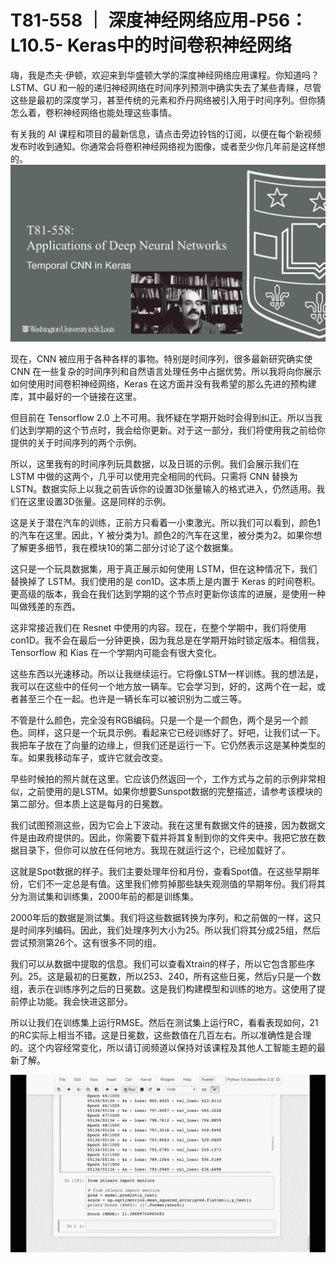 # T81-558 ｜ 深度神经网络应用-P56：L10.5- Keras中的时间卷积神经网络 

嗨，我是杰夫·伊顿，欢迎来到华盛顿大学的深度神经网络应用课程。你知道吗？ LSTM、GU 和一般的递归神经网络在时间序列预测中确实失去了某些青睐，尽管这些是最初的深度学习，甚至传统的元素和乔丹网络被引入用于时间序列。但你猜怎么着，卷积神经网络也能处理这些事情。

有关我的 AI 课程和项目的最新信息，请点击旁边铃铛的订阅，以便在每个新视频发布时收到通知。你通常会将卷积神经网络视为图像，或者至少你几年前是这样想的。![](img/00724811073eaf12285e83eecc6afed0_1.png)

现在，CNN 被应用于各种各样的事物。特别是时间序列，很多最新研究确实使 CNN 在一些复杂的时间序列和自然语言处理任务中占据优势。所以我将向你展示如何使用时间卷积神经网络，Keras 在这方面并没有我希望的那么先进的预构建库，其中最好的一个链接在这里。

但目前在 Tensorflow 2.0 上不可用。我怀疑在学期开始时会得到纠正。所以当我们达到学期的这个节点时，我会给你更新。对于这一部分，我们将使用我之前给你提供的关于时间序列的两个示例。

所以，这里我有的时间序列玩具数据，以及日斑的示例。我们会展示我们在 LSTM 中做的这两个，几乎可以使用完全相同的代码。只需将 CNN 替换为 LSTN。数据实际上以我之前告诉你的设置3D张量输入的格式进入，仍然适用。我们在这里设置3D张量。这是同样的示例。

这是关于潜在汽车的训练，正前方只看着一小束激光。所以我们可以看到，颜色1的汽车在这里。因此，Y 被分类为1。颜色2的汽车在这里，被分类为2。如果你想了解更多细节，我在模块10的第二部分讨论了这个数据集。

这只是一个玩具数据集，用于真正展示如何使用 LSTM，但在这种情况下，我们替换掉了 LSTM。我们使用的是 con1D。这本质上是内置于 Keras 的时间卷积。更高级的版本，我会在我们达到学期的这个节点时更新你该库的进展，是使用一种叫做残差的东西。

这非常接近我们在 Resnet 中使用的内容。现在，在整个学期中，我们将使用 con1D。我不会在最后一分钟更换，因为我总是在学期开始时锁定版本。相信我，Tensorflow 和 Kias 在一个学期内可能会有很大变化。

这些东西以光速移动。所以让我继续运行。它将像LSTM一样训练。我的想法是，我可以在这些中的任何一个地方放一辆车。它会学习到，好的，这两个在一起，或者甚至三个在一起。也许是一辆长车可以被识别为二或三等。

不管是什么颜色，完全没有RGB编码。只是一个是一个颜色，两个是另一个颜色。同样，这只是一个玩具示例。看起来它已经训练好了。好吧，让我们试一下。我把车子放在了向量的边缘上，但我们还是运行一下。它仍然表示这是某种类型的车。如果我移动车子，或许它就会改变。

早些时候拍的照片就在这里。它应该仍然返回一个，工作方式与之前的示例非常相似，之前使用的是LSTM。如果你想要Sunspot数据的完整描述，请参考该模块的第二部分。但本质上这是每月的日冕数。

我们试图预测这些，因为它会上下波动。我在这里有数据文件的链接，因为数据文件是由政府提供的。因此，你需要下载并将其复制到你的文件夹中。我把它放在数据目录下，但你可以放在任何地方。我现在就运行这个，已经加载好了。

这就是Spot数据的样子。我们主要处理年份和月份，查看Spot值。在这些早期年份，它们不一定总是有值。这里我们修剪掉那些缺失观测值的早期年份。我们将其分为测试集和训练集，2000年前的都是训练集。

2000年后的数据是测试集。我们将这些数据转换为序列，和之前做的一样，这只是时间序列编码。因此，我们处理序列大小为25。所以我们将其分成25组，然后尝试预测第26个。这有很多不同的组。

我们可以从数据中提取的信息。我们可以查看Xtrain的样子，所以它包含那些序列。25。这是最初的日冕数，所以253、240，所有这些日冕，然后y只是一个数组，表示在训练序列之后的日冕数。这是我们构建模型和训练的地方。这使用了提前停止功能。我会快进这部分。

所以让我们在训练集上运行RMSE。然后在测试集上运行RC，看看表现如何，21的RC实际上相当不错。这是日冕数，这些数值在几百左右。所以准确性是合理的。这个内容经常变化，所以请订阅频道以保持对该课程及其他人工智能主题的最新了解。

![](img/00724811073eaf12285e83eecc6afed0_3.png)
